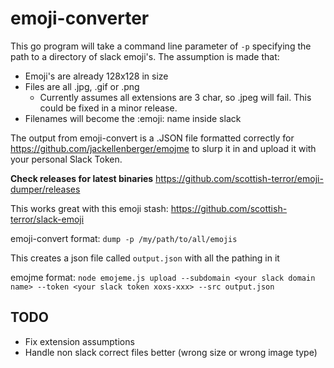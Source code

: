 # emoji-converter

This go program will take a command line parameter of `-p` specifying the path to a directory of slack emoji's.
The assumption is made that:
- Emoji's are already 128x128 in size
- Files are all .jpg, .gif or .png
   - Currently assumes all extensions are 3 char, so .jpeg will fail.  This could be fixed in a minor release.
- Filenames will become the :emoji: name inside slack

The output from emoji-convert is a .JSON file formatted correctly for https://github.com/jackellenberger/emojme to slurp it in and upload it with your personal Slack Token.

**Check releases for latest binaries** https://github.com/scottish-terror/emoji-dumper/releases

This works great with this emoji stash: https://github.com/scottish-terror/slack-emoji

emoji-convert format:
`dump -p /my/path/to/all/emojis`

This creates a json file called `output.json` with all the pathing in it

emojme format:
`node emojeme.js upload --subdomain <your slack domain name> --token <your slack token xoxs-xxx> --src output.json`

## TODO
- Fix extension assumptions
- Handle non slack correct files better (wrong size or wrong image type)
